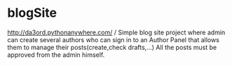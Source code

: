 # blogSite
 http://da3ord.pythonanywhere.com/
 /
 Simple blog site project where admin can create several authors who can sign in to an Author Panel that allows them to manage their posts(create,check drafts,...) 
 All the posts must be approved from the admin himself.
